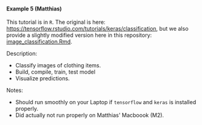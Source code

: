 #### Example 5 (Matthias)

This tutorial is in `R`. The original is here: https://tensorflow.rstudio.com/tutorials/keras/classification, but we also provide a slightly modified version here in this repository: [image_classification.Rmd](image_classification.Rmd).

Description:

- Classify images of clothing items.
- Build, compile, train, test model
- Visualize predictions.

Notes:

- Should run smoothly on your Laptop if `tensorflow` and `keras` is installed properly.
- Did actually not run properly on Matthias' Macboook (M2). 